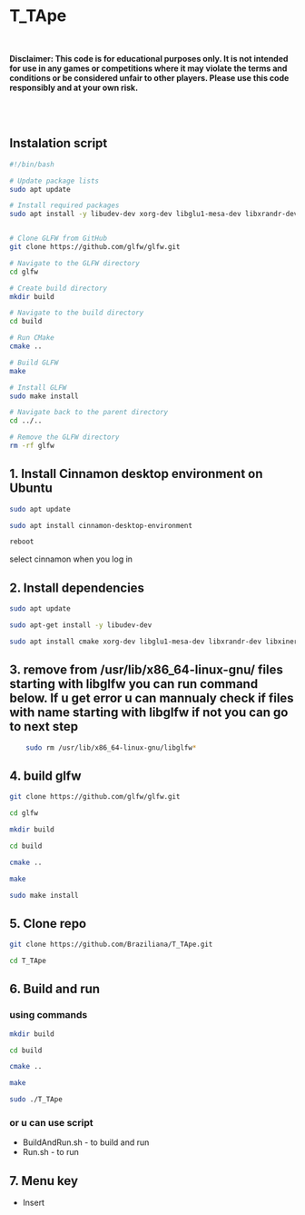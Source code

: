 # T_TApe
<br />

**Disclaimer: This code is for educational purposes only. It is not intended for use in any games or competitions where it may violate the terms and conditions or be considered unfair to other players. Please use this code responsibly and at your own risk.**

<br />
<br />

## Instalation script
```bash
#!/bin/bash

# Update package lists
sudo apt update

# Install required packages
sudo apt install -y libudev-dev xorg-dev libglu1-mesa-dev libxrandr-dev libxinerama-dev libxcursor-dev libxi-dev libxkbcommon-dev libwayland-dev git cmake g++ gcc libinput-dev libsoil-dev nlohmann-json3-dev


# Clone GLFW from GitHub
git clone https://github.com/glfw/glfw.git

# Navigate to the GLFW directory
cd glfw

# Create build directory
mkdir build

# Navigate to the build directory
cd build

# Run CMake
cmake ..

# Build GLFW
make

# Install GLFW
sudo make install

# Navigate back to the parent directory
cd ../..

# Remove the GLFW directory
rm -rf glfw
```

## 1. Install Cinnamon desktop environment on Ubuntu
```bash
sudo apt update
```
```bash
sudo apt install cinnamon-desktop-environment
```
```bash
reboot
```

select cinnamon when you log in

## 2. Install dependencies
```bash
sudo apt update
```
```bash
sudo apt-get install -y libudev-dev
```
```bash
sudo apt install cmake xorg-dev libglu1-mesa-dev libxrandr-dev libxinerama-dev libxcursor-dev libxi-dev
```

## 3. remove from /usr/lib/x86_64-linux-gnu/ files starting with libglfw you can run command below. If u get error u can mannualy check if files with name starting with libglfw if not you can go to next step
```bash
    sudo rm /usr/lib/x86_64-linux-gnu/libglfw*
```
## 4. build glfw
```bash
git clone https://github.com/glfw/glfw.git
```
```bash
cd glfw
```
```bash
mkdir build
```
```bash
cd build
```
```bash
cmake ..
```
```bash
make
```
```bash
sudo make install
```

## 5. Clone repo
```bash
git clone https://github.com/Braziliana/T_TApe.git
```
```bash
cd T_TApe
```

## 6. Build and run
### using commands
```bash
mkdir build
```
```bash
cd build
```
```bash
cmake ..
```
```bash
make
```
```bash
sudo ./T_TApe
```
### or u can use script 
* BuildAndRun.sh - to build and run
* Run.sh - to run

## 7. Menu key
* Insert
